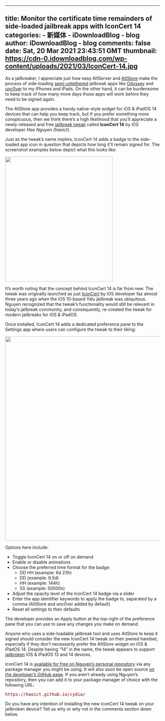 
---
title: Monitor the certificate time remainders of side-loaded jailbreak apps with IconCert 14
categories: 
    - 新媒体
    - iDownloadBlog - blog
author: iDownloadBlog - blog
comments: false
date: Sat, 20 Mar 2021 23:43:51 GMT
thumbnail: https://cdn-0.idownloadblog.com/wp-content/uploads/2021/03/IconCert-14.jpg
---

<div>   
<p>As a jailbreaker, I appreciate just how easy AltServer and <a href="https://www.idownloadblog.com/tag/altstore">AltStore</a> make the process of side-loading <a href="https://www.idownloadblog.com/2019/11/21/types-of-jailbreaks/">semi-untethered</a> jailbreak apps like <a href="https://www.idownloadblog.com/tag/odyssey">Odyssey</a> and <a href="https://www.idownloadblog.com/tag/unc0ver">unc0ver</a> to my iPhones and iPads. On the other hand, it can be burdensome to keep track of how many more days those apps will work before they need to be signed again.</p>
<p>The AltStore app provides a handy native-style widget for iOS & iPadOS 14 devices that can help you keep track, but if you prefer something more conspicuous, then we think there’s a high likelihood that you’ll appreciate a newly released and free <a href="https://www.idownloadblog.com/tag/jailbreak-apps-tweaks">jailbreak tweak</a> called <strong>IconCert 14</strong> by iOS developer <em>Hao Nguyen (haoict)</em>.</p>

<p><span id="more-858347"></span></p>
<p>Just as the tweak’s name implies, IconCert 14 adds a badge to the side-loaded app icon in question that depicts how long it’ll remain signed for. The screenshot examples below depict what this looks like:</p>
<p><img loading="lazy" class="aligncenter wp-image-858349" src="https://cdn-0.idownloadblog.com/wp-content/uploads/2021/03/IconCert-14.jpg" alt width="350" height="406" srcset="https://cdn-0.idownloadblog.com/wp-content/uploads/2021/03/IconCert-14.jpg 698w, https://cdn-0.idownloadblog.com/wp-content/uploads/2021/03/IconCert-14-186x215.jpg 186w, https://cdn-0.idownloadblog.com/wp-content/uploads/2021/03/IconCert-14-431x500.jpg 431w" sizes="(max-width: 350px) 100vw, 350px" referrerpolicy="no-referrer"></p>
<p>It’s worth noting that the concept behind IconCert 14 is far from new. The tweak was originally launched as just <a href="https://www.idownloadblog.com/2017/05/18/iconcert/">IconCert</a> by iOS developer faz almost three years ago when the iOS 10-based Yalu jailbreak was ubiquitous. Nguyen recognized that the tweak’s functionality would still be relevant in today’s jailbreak community, and consequently, re-created the tweak for modern jailbreaks for iOS & iPadOS.</p>
<p>Once installed, IconCert 14 adds a dedicated preference pane to the Settings app where users can configure the tweak to their liking:</p>

<p><img loading="lazy" class="aligncenter wp-image-858348" src="https://cdn-0.idownloadblog.com/wp-content/uploads/2021/03/IconCert-14-Prefs.jpg" alt width="750" height="663" srcset="https://cdn-0.idownloadblog.com/wp-content/uploads/2021/03/IconCert-14-Prefs.jpg 2248w, https://cdn-0.idownloadblog.com/wp-content/uploads/2021/03/IconCert-14-Prefs-243x215.jpg 243w, https://cdn-0.idownloadblog.com/wp-content/uploads/2021/03/IconCert-14-Prefs-768x679.jpg 768w, https://cdn-0.idownloadblog.com/wp-content/uploads/2021/03/IconCert-14-Prefs-1536x1358.jpg 1536w, https://cdn-0.idownloadblog.com/wp-content/uploads/2021/03/IconCert-14-Prefs-2048x1811.jpg 2048w, https://cdn-0.idownloadblog.com/wp-content/uploads/2021/03/IconCert-14-Prefs-565x500.jpg 565w" sizes="(max-width: 750px) 100vw, 750px" referrerpolicy="no-referrer"></p>
<p>Options here include:</p>
<ul>
<li>Toggle IconCert 14 on or off on demand</li>
<li>Enable or disable animations</li>
<li>Choose the preferred time format for the badge:
<ul>
<li>DD HH (example: 6d 23h)</li>
<li>DD (example: 6.5d)</li>
<li>HH (example: 144h)</li>
<li>SS (example: 50000s)</li>
</ul>
</li>
<li>Adjust the opacity level of the IconCert 14 badge via a slider</li>
<li>Enter the app identifier keywords to apply the badge to, separated by a comma (AltStore and unc0ver added by default)</li>
<li>Reset all settings to their defaults</li>
</ul>
<p>The developer provides an Apply button at the top-right of the preference pane that you can use to save any changes you make on demand.</p>
<p>Anyone who uses a side-loadable jailbreak tool and uses AltStore to keep it signed should consider the new IconCert 14 tweak on their pwned handset, especially if they don’t necessarily prefer the AltStore widget on iOS & iPadOS 14. Despite having “14” in the name, the tweak appears to support <a href="https://www.idownloadblog.com/jailbreak">jailbroken</a> iOS & iPadOS 13 and 14 devices.</p>
<p>IconCert 14 is <a href="https://haoict.github.io/cydia/">available for free on Nguyen’s personal repository</a> via any package manager you might be using. It will also soon be open source <a href="https://github.com/haoict?tab=repositories">on the developer’s GitHub page</a>. If you aren’t already using Nguyen’s repository, then you can add it to your package manager of choice with the following URL:</p>

<pre><span style="color: #800000;">https://haoict.github.io/cydia/</span></pre>
<p>Do you have any intention of installing the new IconCert 14 tweak on your jailbroken device? Tell us why or why not in the comments section down below.</p>
<!-- AI CONTENT END 1 -->

  
</div>
            